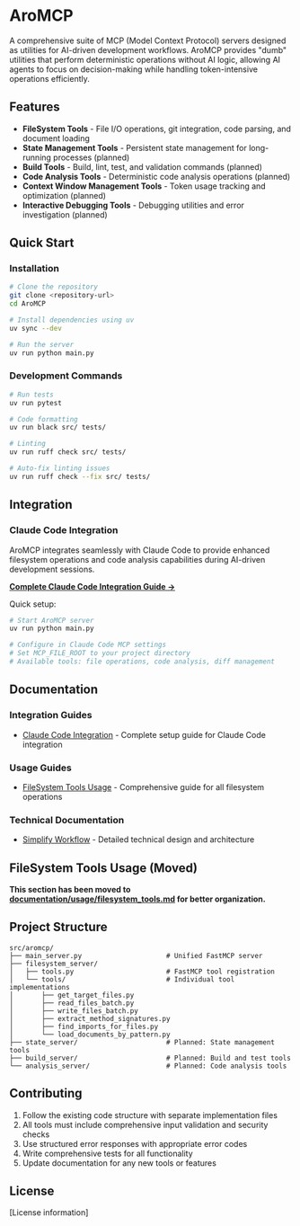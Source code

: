 # AroMCP

A comprehensive suite of MCP (Model Context Protocol) servers designed as utilities for AI-driven development workflows. AroMCP provides "dumb" utilities that perform deterministic operations without AI logic, allowing AI agents to focus on decision-making while handling token-intensive operations efficiently.

## Features

- **FileSystem Tools** - File I/O operations, git integration, code parsing, and document loading
- **State Management Tools** - Persistent state management for long-running processes (planned)
- **Build Tools** - Build, lint, test, and validation commands (planned)
- **Code Analysis Tools** - Deterministic code analysis operations (planned)
- **Context Window Management Tools** - Token usage tracking and optimization (planned)
- **Interactive Debugging Tools** - Debugging utilities and error investigation (planned)

## Quick Start

### Installation

```bash
# Clone the repository
git clone <repository-url>
cd AroMCP

# Install dependencies using uv
uv sync --dev

# Run the server
uv run python main.py
```

### Development Commands

```bash
# Run tests
uv run pytest

# Code formatting
uv run black src/ tests/

# Linting
uv run ruff check src/ tests/

# Auto-fix linting issues
uv run ruff check --fix src/ tests/
```

## Integration

### Claude Code Integration

AroMCP integrates seamlessly with Claude Code to provide enhanced filesystem operations and code analysis capabilities during AI-driven development sessions.

**[Complete Claude Code Integration Guide →](documentation/claude_code.md)**

Quick setup:
```bash
# Start AroMCP server
uv run python main.py

# Configure in Claude Code MCP settings
# Set MCP_FILE_ROOT to your project directory
# Available tools: file operations, code analysis, diff management
```

## Documentation

### Integration Guides
- [Claude Code Integration](documentation/claude_code.md) - Complete setup guide for Claude Code integration

### Usage Guides
- [FileSystem Tools Usage](documentation/usage/filesystem_tools.md) - Comprehensive guide for all filesystem operations

### Technical Documentation
- [Simplify Workflow](documentation/simplify-workflow.md) - Detailed technical design and architecture

## FileSystem Tools Usage (Moved)

**This section has been moved to [documentation/usage/filesystem_tools.md](documentation/usage/filesystem_tools.md) for better organization.**

## Project Structure

```
src/aromcp/
├── main_server.py                     # Unified FastMCP server
├── filesystem_server/
│   ├── tools.py                       # FastMCP tool registration
│   └── tools/                         # Individual tool implementations
│       ├── get_target_files.py
│       ├── read_files_batch.py
│       ├── write_files_batch.py
│       ├── extract_method_signatures.py
│       ├── find_imports_for_files.py
│       └── load_documents_by_pattern.py
├── state_server/                      # Planned: State management tools
├── build_server/                      # Planned: Build and test tools
└── analysis_server/                   # Planned: Code analysis tools
```

## Contributing

1. Follow the existing code structure with separate implementation files
2. All tools must include comprehensive input validation and security checks
3. Use structured error responses with appropriate error codes
4. Write comprehensive tests for all functionality
5. Update documentation for any new tools or features

## License

[License information]

